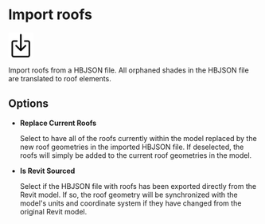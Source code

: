 # Import roofs
<img src="images/import-roofs.svg" width="50" height="50"> 

Import roofs from a HBJSON file. All orphaned shades in the HBJSON file are translated to roof elements.

## Options

* **Replace Current Roofs**

  Select to have all of the roofs currently within the model replaced by the new roof geometries in the imported HBJSON file. If deselected, the roofs will simply be added to the current roof geometries in the model.

* **Is Revit Sourced**

  Select if the HBJSON file with roofs has been exported directly from the Revit model. If so, the roof geometry will be synchronized with the model's units and coordinate system if they have changed from the original Revit model.